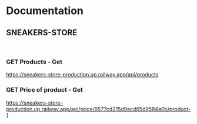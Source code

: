 # Documentation
## SNEAKERS-STORE
﻿

### GET Products - Get
https://sneakers-store-production.up.railway.app/api/products
﻿

### GET Price of product - Get
https://sneakers-store-production.up.railway.app/api/price/6577cd215d9acd65d9584a0b/product-1
